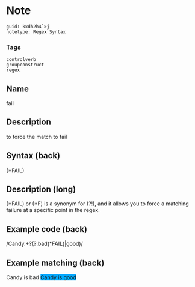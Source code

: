 # Note
```
guid: kxdh2h4`>j
notetype: Regex Syntax
```

### Tags
```
controlverb
groupconstruct
regex
```

## Name
fail

## Description
to force the match to fail

## Syntax (back)
<div>
  (*FAIL)
</div>

## Description (long)
<div>
  <div>
    <div>
      (*FAIL) or (*F) is a synonym for (?!), and it allows you to
      force a matching failure at a specific point in the regex.
    </div>
  </div>
</div>

## Example code (back)
<div>
  /Candy.+?(?:bad(*FAIL)|good)/
</div>

## Example matching (back)
Candy is bad <span style="background-color: rgb(0, 170,
255);">Candy is good</span>
